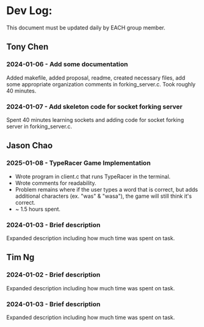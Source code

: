 # Dev Log:

This document must be updated daily by EACH group member.

## Tony Chen

### 2024-01-06 - Add some documentation
Added makefile, added proposal, readme, created necessary files, add some appropriate organization comments in forking_server.c. Took roughly 40 minutes.

### 2024-01-07 - Add skeleton code for socket forking server
Spent 40 minutes learning sockets and adding code for socket forking server in forking_server.c.

## Jason Chao

### 2025-01-08 - TypeRacer Game Implementation
* Wrote program in client.c that runs TypeRacer in the terminal.
* Wrote comments for readability.
* Problem remains where if the user types a word that is correct, but adds additional characters (ex. "was" & "wasa"), the game will still think it's correct.
* ~ 1.5 hours spent.

### 2024-01-03 - Brief description
Expanded description including how much time was spent on task.

## Tim Ng

### 2024-01-02 - Brief description
Expanded description including how much time was spent on task.

### 2024-01-03 - Brief description
Expanded description including how much time was spent on task.
